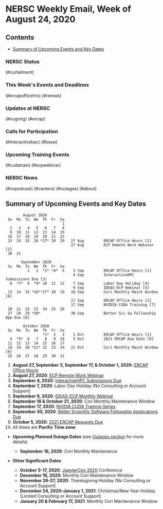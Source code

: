 # NERSC Weekly Email, Week of August 24, 2020 <a name="top"></a> #

## Contents ## 

- [Summary of Upcoming Events and Key Dates](#dates)

### NERSC Status

(#curtailment)

### This Week's Events and Deadlines

(#ercapofficehrs)
(#remwk)

### Updates at NERSC 

(#nugmtg)
(#ercap)

### Calls for Participation

(#interactivehpc)
(#bssw)

### Upcoming Training Events 

(#cudatrain)
(#ecpwebinar)

### NERSC News 

(#nopodcast)
(#careers)
(#outages)
(#about)

## Summary of Upcoming Events and Key Dates <a name="dates"/></a> ##

            August 2020       
     Su  Mo  Tu  We  Th  Fr  Sa  
                              1  
      2   3   4   5   6   7   8  
      9  10  11  12  13  14  15   
     16  17  18  19  20  21  22   
     23  24  25  26 *27* 28  29   27 Aug         ERCAP Office Hours [1]
                                  27 Aug         ECP Remote Work Webinar [2]
     30  31                

           September 2020   
     Su  Mo  Tu  We  Th  Fr  Sa
              1   2  *3* *4*  5    3 Sep         ERCAP Office Hours [1]
                                   4 Sep         InteractiveHPC Submissions Due [3]
      6  *7*  8  *9* 10  11  12    7 Sep         Labor Day Holiday [4]
                                   9 Sep         IDEAS-ECP Webinar [5]
     13  14  15 *16**17* 18  19   16 Sep         Cori Monthly Maint Window [6] 
                                  17 Sep         ERCAP Office Hours [1]
                                  17 Sep         NVIDIA CUDA Training [7] 
     20  21  22  23  24  25  26 
     27  28  29 *30*              30 Sep         Better Sci Sw Fellowship App Due [8]

            October 2020    
     Su  Mo  Tu  We  Th  Fr  Sa
                     *1*  2   3    1 Oct         ERCAP Office Hours [1]
      4  *5*  6   7   8   9  10    5 Oct         2021 ERCAP Due Date [9]
     11  12  13  14  15  16  17 
     18  19  20 *21* 22  23  24   21 Oct         Cori Monthly Maint Window [6] 
     25  26  27  28  29  30  31 


1. **August 27, September 3, September 17, & October 1, 2020**: [ERCAP Office Hours](#ercapofficehrs)
2. **August 27, 2020**: [ECP Remote Work Webinar](#remwk)
3. **September 4, 2020**: [InteractiveHPC Submissions Due](#interactivehpc)
4. **September 7, 2020**: Labor Day Holiday (No Consulting or Account Support)
5. **September 9, 2020**: [IDEAS-ECP Monthly Webinar](#ecpwebinar)
6. **September 16 & October 21, 2020**: Cori Monthly Maintenance Window
7. **September 17, 2020**: [NVIDIA CUDA Training Series](#cudatrain)
8. **September 30, 2020**: [Better Scientific Software Fellowship Applications Due](#bssw)
9. **October 5, 2020**: [2021 ERCAP Requests Due](#ercap)
10. All times are **Pacific Time zone**

- **Upcoming Planned Outage Dates** (see [Outages section](#outages) for more 
details)
    - **September 16, 2020**: Cori Monthly Maintenance

- **Other Significant Dates**
    - **October 5-17, 2020**: [JupyterCon 2020](https://jupytercon.com/) Conference
    - **December 16, 2020**: Monthly Cori Maintenance Window
    - **November 26-27, 2020**: Thanksgiving Holiday (No Consulting or Account Support)
    - **December 24, 2020-January 1, 2021**: Christmas/New Year Holiday (Limited Consulting or Account Support)
    - **January 20 & February 17, 2021**: Monthly Cori Maintenance Window

